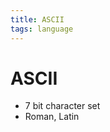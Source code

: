 ```yaml
---
title: ASCII
tags: language
---
```


# ASCII
- 7 bit character set
- Roman, Latin



















